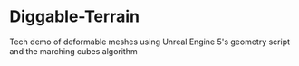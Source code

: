 # Diggable-Terrain
Tech demo of deformable meshes using Unreal Engine 5's geometry script and the marching cubes algorithm
